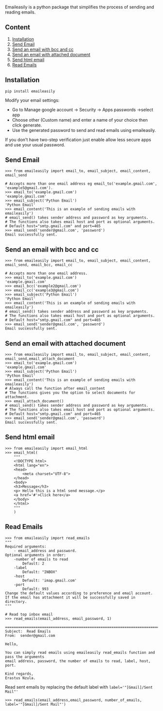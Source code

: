Emaileasily is a python package that simplifies the process of sending and reading emails.

Content
-------
1. [Installation](#Installation)
2. [Send Email](#Send-Email)
3. [Send an email with bcc and cc](#Send-an-email-with-bcc-and-cc)
4. [Send an email with attached document](#Send-an-email-with-attached-document)
5. [Send html email](#Send-html-email)
6. [Read Emails](#Read-Emails)

Installation
------------
```
pip install emaileasily
```
Modify your email settings:
 - Go to Manage google account -> Security -> Apps passwords ->select app
 - Choose other (Custom name) and enter a name of your choice then click generate.
 - Use the generated password to send and read emails using emaileasily.

If you don't have two-step verification just enable allow less secure apps and use your usual password.

Send Email
----------

```pycon
>>> from emaileasily import email_to, email_subject, email_content, email_send

# Accepts more than one email address eg email_to('example.gmail.com', 'example5@gmail.com').
>>> email_to('example.gmail.com')
'example.gmail.com'
>>> email_subject('Python Email')
'Python Email'
>>> email_content('This is an example of sending emails with emaileasily')
# email_send() takes sender address and password as key arguments.
# The functions also takes email host and port as optional arguments.
# Default host="smtp.gmail.com" and port=465
>>> email_send('sender@gmail.com', 'password')
Email successfully sent.
```
Send an email with bcc and cc
----------------

```pycon
>>> from emaileasily import email_to, email_subject, email_content, email_send, email_bcc, email_cc

# Accepts more than one email address.
>>> email_to('example.gmail.com')
'example.gmail.com'
>>> email_bcc('example2@gmail.com')
>>> email_cc('example3@gmail.com')
>>> email_subject('Python Email')
'Python Email'
>>> email_content('This is an example of sending emails with emaileasily')
# email_send() takes sender address and password as key arguments.
# The functions also takes email host and port as optional arguments.
# Default host="smtp.gmail.com" and port=465
>>> email_send('sender@gmail.com', 'password')
Email successfully sent.
```

Send an email with attached document
------------------

```pycon
>>> from emaileasily import email_to, email_subject, email_content, email_send,email_attach_document
>>> email_to('example.gmail.com')
'example.gmail.com'
>>> email_subject('Python Email')
'Python Email'
>>> email_content('This is an example of sending emails with emaileasily')
# Always call the function after email_content
# The functions gives you the option to select documents for attachment.
>>> email_attach_document()
# email_send() takes sender address and password as key arguments.
# The functions also takes email host and port as optional arguments.
# Default host="smtp.gmail.com" and port=465
>>> email_send('sender@gmail.com', 'password')
Email successfully sent.

```

Send html email
-------------------------

```pycon
>>> from emaileasily import email_html
>>> email_html(
    """
    <!DOCTYPE html>
    <html lang="en">
    <head>
        <meta charset="UTF-8">
    </head>
    <body>
    <h3>Message</h3>
    <p> Hello this is a html send message.</p>
    <a href='#'>Click here</a>
    </body>
    </html>
    """
    )
```


Read Emails
-----------------

```pycon
>>> from emaileasily import read_emails
"""
Required arguments:
    - email_address and password.
Optional arguments in order:
    -number of emails to read
        Default: 2
    -label
        Default: "INBOX"
    -host
        Default: 'imap.gmail.com'
    -port
        Default: 993
Change the default values according to preference and email account.
If the email has attachment it will be successfully saved in directory.
"""

# Read top inbox email
>>> read_emails(email_address, email_password, 1)

====================================================================================================
Subject:  Read Emails
From:  sender@gmail.com

Hello,

You can simply read emails using emaileasily read_emails function and pass the arguments
email address, password, the number of emails to read, label, host, port.

Kind regards,
Erastus Nzula.

```
Read sent emails by replacing the default label with `label='"[Gmail]/Sent Mail"'`
```pycon
>>> read_emails(email_address,email_password, number_of_emails, label='"[Gmail]/Sent Mail"')
```


